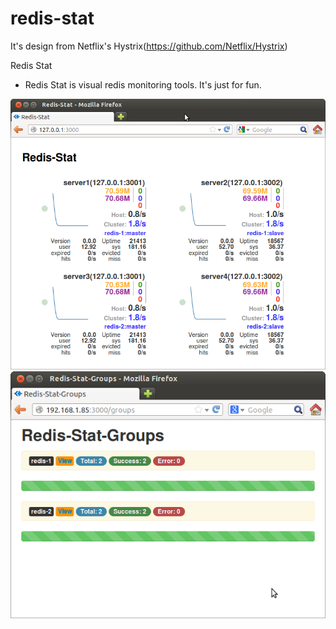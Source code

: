 redis-stat
==========

It's design from Netflix's Hystrix(https://github.com/Netflix/Hystrix)

Redis Stat
* Redis Stat is visual redis monitoring tools. It's just for fun. 

![Redis Stat](https://github.com/charsyam/redis-stat/blob/master/images/redis-stat2.png?raw=true "Redis Stat")
![Redis Stat](https://github.com/charsyam/redis-stat/blob/master/images/redis-groups.png?raw=true "Redis Stat")
